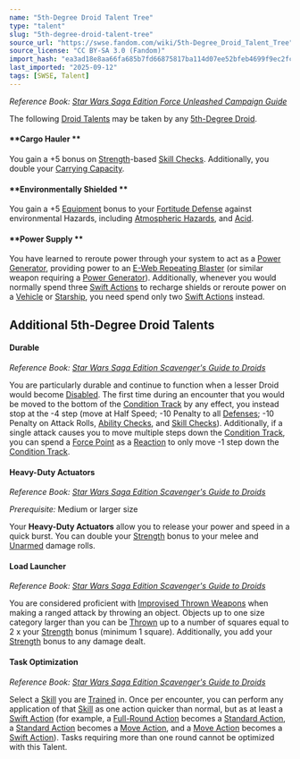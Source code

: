 ```yaml
---
name: "5th-Degree Droid Talent Tree"
type: "talent"
slug: "5th-degree-droid-talent-tree"
source_url: "https://swse.fandom.com/wiki/5th-Degree_Droid_Talent_Tree"
source_license: "CC BY-SA 3.0 (Fandom)"
import_hash: "ea3ad18e8aa66fa685b7fd66875817ba114d07ee52bfeb4699f9ec2fc46d409f"
last_imported: "2025-09-12"
tags: [SWSE, Talent]
---
```

*Reference Book: [Star Wars Saga Edition Force Unleashed Campaign Guide](https://swse.fandom.com/wiki/Star_Wars_Saga_Edition_Force_Unleashed_Campaign_Guide)*

The following [Droid Talents](https://swse.fandom.com/wiki/Droid_Talents) may be taken by any [5th-Degree Droid](https://swse.fandom.com/wiki/5th-Degree Droid).

#### **Cargo Hauler **
You gain a +5 bonus on [Strength](https://swse.fandom.com/wiki/Strength)-based [Skill Checks](https://swse.fandom.com/wiki/Skill_Checks). Additionally, you double your [Carrying Capacity](https://swse.fandom.com/wiki/Carrying_Capacity).

#### **Environmentally Shielded **
You gain a +5 [Equipment](https://swse.fandom.com/wiki/Equipment) bonus to your [Fortitude Defense](https://swse.fandom.com/wiki/Fortitude_Defense) against environmental Hazards, including [Atmospheric Hazards](https://swse.fandom.com/wiki/Atmospheric_Hazards), and [Acid](https://swse.fandom.com/wiki/Acid).

#### **Power Supply **
You have learned to reroute power through your system to act as a [Power Generator](https://swse.fandom.com/wiki/Power_Generator), providing power to an [E-Web Repeating Blaster](https://swse.fandom.com/wiki/E-Web_Repeating_Blaster) (or similar weapon requiring a [Power Generator](https://swse.fandom.com/wiki/Power_Generator)). Additionally, whenever you would normally spend three [Swift Actions](https://swse.fandom.com/wiki/Swift_Actions) to recharge shields or reroute power on a [Vehicle](https://swse.fandom.com/wiki/Vehicle) or [Starship](https://swse.fandom.com/wiki/Starship), you need spend only two [Swift Actions](https://swse.fandom.com/wiki/Swift_Actions) instead.

## Additional 5th-Degree Droid Talents

#### **Durable**
*Reference Book: [Star Wars Saga Edition Scavenger's Guide to Droids](https://swse.fandom.com/wiki/Star_Wars_Saga_Edition_Scavenger's_Guide_to_Droids)*

You are particularly durable and continue to function when a lesser Droid would become [Disabled](https://swse.fandom.com/wiki/Disabled). The first time during an encounter that you would be moved to the bottom of the [Condition Track](https://swse.fandom.com/wiki/Condition_Track) by any effect, you instead stop at the -4 step (move at Half Speed; -10 Penalty to all [Defenses](https://swse.fandom.com/wiki/Defenses); -10 Penalty on Attack Rolls, [Ability Checks](https://swse.fandom.com/wiki/Ability_Checks), and [Skill Checks](https://swse.fandom.com/wiki/Skill_Checks)). Additionally, if a single attack causes you to move multiple steps down the [Condition Track](https://swse.fandom.com/wiki/Condition_Track), you can spend a [Force Point](https://swse.fandom.com/wiki/Force_Point) as a [Reaction](https://swse.fandom.com/wiki/Reaction) to only move -1 step down the [Condition Track](https://swse.fandom.com/wiki/Condition_Track).

#### **Heavy-Duty Actuators**
*Reference Book: [Star Wars Saga Edition Scavenger's Guide to Droids](https://swse.fandom.com/wiki/Star_Wars_Saga_Edition_Scavenger's_Guide_to_Droids)*

*Prerequisite:* Medium or larger size

Your **Heavy-Duty Actuators** allow you to release your power and speed in a quick burst. You can double your [Strength](https://swse.fandom.com/wiki/Strength) bonus to your melee and [Unarmed](https://swse.fandom.com/wiki/Unarmed) damage rolls.

#### **Load Launcher**
*Reference Book: [Star Wars Saga Edition Scavenger's Guide to Droids](https://swse.fandom.com/wiki/Star_Wars_Saga_Edition_Scavenger's_Guide_to_Droids)*

You are considered proficient with [Improvised Thrown Weapons](https://swse.fandom.com/wiki/Improvised_Thrown_Weapons) when making a ranged attack by throwing an object. Objects up to one size category larger than you can be [Thrown](https://swse.fandom.com/wiki/Thrown) up to a number of squares equal to 2 x your [Strength](https://swse.fandom.com/wiki/Strength) bonus (minimum 1 square). Additionally, you add your [Strength](https://swse.fandom.com/wiki/Strength) bonus to any damage dealt.

#### **Task Optimization**
*Reference Book: [Star Wars Saga Edition Scavenger's Guide to Droids](https://swse.fandom.com/wiki/Star_Wars_Saga_Edition_Scavenger's_Guide_to_Droids)*

Select a [Skill](https://swse.fandom.com/wiki/Skill) you are [Trained](https://swse.fandom.com/wiki/Trained) in. Once per encounter, you can perform any application of that [Skill](https://swse.fandom.com/wiki/Skill) as one action quicker than normal, but as at least a [Swift Action](https://swse.fandom.com/wiki/Swift_Action) (for example, a [Full-Round Action](https://swse.fandom.com/wiki/Full-Round_Action) becomes a [Standard Action](https://swse.fandom.com/wiki/Standard_Action), a [Standard Action](https://swse.fandom.com/wiki/Standard_Action) becomes a [Move Action](https://swse.fandom.com/wiki/Move_Action), and a [Move Action](https://swse.fandom.com/wiki/Move_Action) becomes a [Swift Action](https://swse.fandom.com/wiki/Swift_Action)). Tasks requiring more than one round cannot be optimized with this Talent.